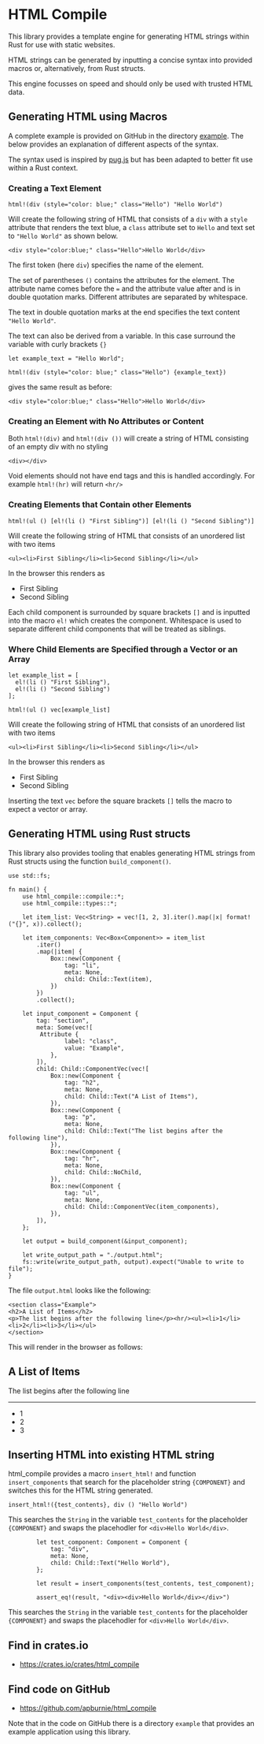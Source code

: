 # HTML Compile

This library provides a template engine for generating HTML strings within Rust 
for use with static websites. 

HTML strings can be generated by inputting a concise syntax into provided macros or, alternatively, from Rust structs.

This engine focusses on speed and should only be used with trusted HTML data.

## Generating HTML using Macros

A complete example is provided on GitHub in the directory [example](https://github.com/apburnie/html_compile/tree/main/example). The below provides an explanation of different aspects of the syntax. 

The syntax used is inspired by [pug.js](https://pugjs.org) but has been adapted to better fit use within a Rust context.


### Creating a Text Element

```
html!(div (style="color: blue;" class="Hello") "Hello World")
```

Will create the following string of HTML that consists of a `div` with a `style` attribute that renders the text blue, a `class` attribute set to `Hello` and text set to `"Hello World"` as shown below.

```
<div style="color:blue;" class="Hello">Hello World</div>
```

The first token (here `div`) specifies the name of the element.

The set of parentheses `()` contains the attributes for the element. The attribute name comes before the `=` and the attribute value after and is in double quotation marks. Different attributes are separated by whitespace. 

The text in double quotation marks at the end specifies the text content `"Hello World"`.

The text can also be derived from a variable. In this case surround the variable with curly brackets `{}` 

```
let example_text = "Hello World";

html!(div (style="color: blue;" class="Hello") {example_text})
```

gives the same result as before:

```
<div style="color:blue;" class="Hello">Hello World</div>
```

### Creating an Element with No Attributes or Content

Both `html!(div)` and `html!(div ())` will create a string of HTML consisting of an empty div with no styling
```
<div></div>
```

Void elements should not have end tags and this is handled accordingly. For example `html!(hr)` will return `<hr/>`

### Creating Elements that Contain other Elements

```
html!(ul () [el!(li () "First Sibling")] [el!(li () "Second Sibling")]
```

Will create the following string of HTML that consists of an unordered list with two items

```
<ul><li>First Sibling</li><li>Second Sibling</li></ul>
```

In the browser this renders as

<ul><li>First Sibling</li><li>Second Sibling</li></ul>

Each child component is surrounded by square brackets `[]` and is inputted into the macro `el!` which creates the component. Whitespace is used to separate different child components that will be treated as siblings.

### Where Child Elements are Specified through a Vector or an Array

```
let example_list = [
  el!(li () "First Sibling"),
  el!(li () "Second Sibling")
];

html!(ul () vec[example_list]
```

Will create the following string of HTML that consists of an unordered list with two items

```
<ul><li>First Sibling</li><li>Second Sibling</li></ul>
```

In the browser this renders as

<ul><li>First Sibling</li><li>Second Sibling</li></ul>


Inserting the text `vec` before the square brackets `[]` tells the macro to expect a vector or array.

## Generating HTML using Rust structs

This library also provides tooling that enables generating HTML strings from Rust structs using the function `build_component()`.

```
use std::fs;

fn main() {
    use html_compile::compile::*;
    use html_compile::types::*;

    let item_list: Vec<String> = vec![1, 2, 3].iter().map(|x| format!("{}", x)).collect();

    let item_components: Vec<Box<Component>> = item_list
        .iter()
        .map(|item| {
            Box::new(Component {
                tag: "li",
                meta: None,
                child: Child::Text(item),
            })
        })
        .collect();

    let input_component = Component {
        tag: "section",
        meta: Some(vec![
	     Attribute {
                label: "class",
                value: "Example",
            },
        ]),
        child: Child::ComponentVec(vec![
            Box::new(Component {
                tag: "h2",
                meta: None,
                child: Child::Text("A List of Items"),
            }),
            Box::new(Component {
                tag: "p",
                meta: None,
                child: Child::Text("The list begins after the following line"),
            }),
            Box::new(Component {
                tag: "hr",
                meta: None,
                child: Child::NoChild,
            }),
            Box::new(Component {
                tag: "ul",
                meta: None,
                child: Child::ComponentVec(item_components),
            }),
        ]),
    };

    let output = build_component(&input_component);

    let write_output_path = "./output.html";
    fs::write(write_output_path, output).expect("Unable to write to file");
}
```

The file `output.html` looks like the following:

```
<section class="Example">
<h2>A List of Items</h2>
<p>The list begins after the following line</p><hr/><ul><li>1</li><li>2</li><li>3</li></ul>
</section> 
```

This will render in the browser as follows:

<section class="Example">
<h2>A List of Items</h2>
<p>The list begins after the following line</p><hr/><ul><li>1</li><li>2</li><li>3</li></ul>
</section> 

## Inserting HTML into existing HTML string

html_compile provides a macro `insert_html!` and function `insert_components` that search for the placeholder string `{COMPONENT}` and switches this for the HTML string generated.

```
insert_html!({test_contents}, div () "Hello World")
```

This searches the `String` in the variable `test_contents` for the placeholder `{COMPONENT}` and swaps the placehodler for `<div>Hello World</div>`.

```
        let test_component: Component = Component {
            tag: "div",
            meta: None,
            child: Child::Text("Hello World"),
        };

        let result = insert_components(test_contents, test_component);

        assert_eq!(result, "<div><div>Hello World</div></div>")

```

This searches the `String` in the variable `test_contents` for the placeholder `{COMPONENT}` and swaps the placehodler for `<div>Hello World</div>`.

## Find in crates.io
* https://crates.io/crates/html_compile

## Find code on GitHub
* https://github.com/apburnie/html_compile

Note that in the code on GitHub there is a directory `example` that provides an example application using this library.
